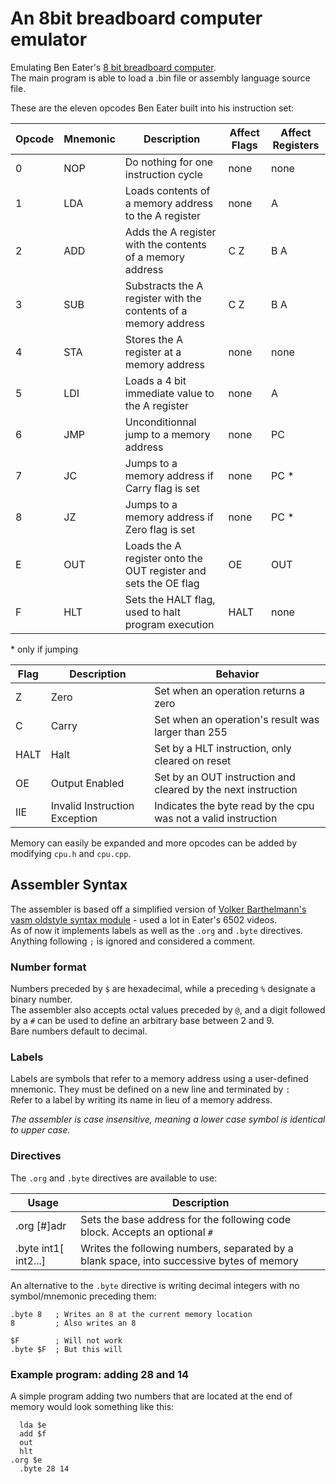 # An 8bit breadboard computer emulator
Emulating Ben Eater's [8 bit breadboard computer](https://youtube.com/playlist?list=PLowKtXNTBypGqImE405J2565dvjafglHU&feature=shared).<br>
The main program is able to load a .bin file or assembly language source file.

These are the eleven opcodes Ben Eater built into his instruction set:

| Opcode | Mnemonic | Description                                                     | Affect Flags | Affect Registers |
|--------|----------|-----------------------------------------------------------------|--------------|------------------|
| 0      | NOP      | Do nothing for one instruction cycle                            | none         | none             |
| 1      | LDA      | Loads contents of a memory address to the A register            | none         | A                |
| 2      | ADD      | Adds the A register with the contents of a memory address       | C Z          | B A              |
| 3      | SUB      | Substracts the A register with the contents of a memory address | C Z          | B A              |
| 4      | STA      | Stores the A register at a memory address                       | none         | none             |
| 5      | LDI      | Loads a 4 bit immediate value to the A register                 | none         | A                |
| 6      | JMP      | Unconditionnal jump to a memory address                         | none         | PC               |
| 7      | JC       | Jumps to a memory address if Carry flag is set                  | none         | PC *             |
| 8      | JZ       | Jumps to a memory address if Zero flag is set                   | none         | PC *             |
| E      | OUT      | Loads the A register onto the OUT register and sets the OE flag | OE           | OUT              |
| F      | HLT      | Sets the HALT flag, used to halt program execution              | HALT         | none             |

\* only if jumping

| Flag | Description                   | Behavior
|------|-------------------------------|------------
| Z    | Zero                          | Set when an operation returns a zero
| C    | Carry                         | Set when an operation's result was larger than 255
| HALT | Halt                          | Set by a HLT instruction, only cleared on reset
| OE   | Output Enabled                | Set by an OUT instruction and cleared by the next instruction
| IIE  | Invalid Instruction Exception | Indicates the byte read by the cpu was not a valid instruction

Memory can easily be expanded and more opcodes can be added by modifying `cpu.h` and `cpu.cpp`.

## Assembler Syntax
The assembler is based off a simplified version of [Volker Barthelmann's vasm oldstyle syntax module](http://www.ibaug.de/vasm/doc/vasm.pdf#43) - used a lot in Eater's 6502 videos.<br>
As of now it implements labels as well as the `.org` and `.byte` directives.<br>
Anything following `;` is ignored and considered a comment.

### Number format
Numbers preceded by `$` are hexadecimal, while a preceding `%` designate a binary number.<br>
The assembler also accepts octal values preceded by `@`, and a digit followed by a `#` can be used to define an arbitrary base between 2 and 9.<br>
Bare numbers default to decimal.

### Labels
Labels are symbols that refer to a memory address using a user-defined mnemonic. They must be defined on a new line and terminated by `:`<br>
Refer to a label by writing its name in lieu of a memory address.

*The assembler is case insensitive, meaning a lower case symbol is identical to upper case.*

### Directives
The `.org` and `.byte` directives are available to use:

|            Usage           | Description
|----------------------------|--------------
| .org [#]adr                | Sets the base address for the following code block. Accepts an optional `#`
| .byte int1[ int2...]       | Writes the following numbers, separated by a blank space, into successive bytes of memory

An alternative to the `.byte` directive is writing decimal integers with no symbol/mnemonic preceding them:
```
.byte 8   ; Writes an 8 at the current memory location
8         ; Also writes an 8

$F        ; Will not work
.byte $F  ; But this will
```

### Example program: adding 28 and 14
A simple program adding two numbers that are located at the end of memory would look something like this:
```
  lda $e
  add $f
  out
  hlt
.org $e
  .byte 28 14
```
